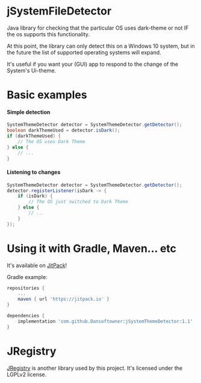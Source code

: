 # jSystemFileDetector
Java library for checking that the particular OS uses dark-theme or not IF 
the os supports this functionality.

At this point, the library can only detect this on a Windows 10 system,
but in the future the list of supported operating systems will expand. 

It's useful if you want your (GUI) app to respond to the change of the System's Ui-theme.

# Basic examples

#### Simple detection
```java
SystemThemeDetector detector = SystemThemeDetector.getDetector();
boolean darkThemeUsed = detector.isDark();
if (darkThemeUsed) {
    // The OS uses Dark Theme
} else {
    // ...
}
```

#### Listening to changes

```java
SystemThemeDetector detector = SystemThemeDetector.getDetector();
detector.registerListener(isDark -> {
    if (isDark) {
        // The OS just switched to Dark Theme
    } else {
        // ...
    }   
});
```

# Using it with Gradle, Maven... etc
It's available on [JitPack](https://jitpack.io/#Dansoftowner/jSystemThemeDetector)!

Gradle example:
```groovy
repositories {
	...
	maven { url 'https://jitpack.io' }
}

dependencies {
    implementation 'com.github.Dansoftowner:jSystemThemeDetector:1.1'
}
```

# JRegistry
[JRegistry](https://jregistry.sourceforge.io/) is another library used by this project.
It's licensed under the LGPLv2 license.

